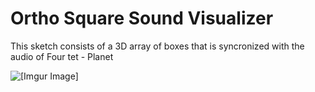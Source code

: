 # Ortho Square Sound Visualizer

This sketch consists of a 3D array of boxes that is syncronized with the audio of Four tet - Planet

![[Imgur Image]](https://imgur.com/a/8vegfcb.jpg)

